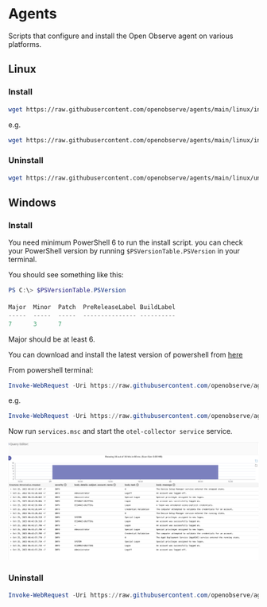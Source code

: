 # Agents

Scripts that configure and install the Open Observe agent on various platforms.

## Linux

### Install

```bash
wget https://raw.githubusercontent.com/openobserve/agents/main/linux/install.sh && chmod +x install.sh && sudo ./install.sh {URL} {authorization_token}
```

e.g.

```bash
wget https://raw.githubusercontent.com/openobserve/agents/main/linux/install.sh && chmod +x install.sh && sudo ./install.sh https://api.openobserve.com/api/your_org/ cm9vdEBleGFtcGxlLmNvbTpDb21wbGV4cGFzcyMxMjM=
```

### Uninstall

```bash
wget https://raw.githubusercontent.com/openobserve/agents/main/linux/uninstall.sh && chmod +x uninstall.sh && sudo ./uninstall.sh
```

## Windows

### Install

You need minimum PowerShell 6 to run the install script. you can check your PowerShell version by running `$PSVersionTable.PSVersion` in your terminal.

You should see something like this:

```powershell
PS C:\> $PSVersionTable.PSVersion

Major  Minor  Patch  PreReleaseLabel BuildLabel
-----  -----  -----  --------------- ----------
7      3      7
```

Major should be at least 6.

You can download and install the latest version of powershell from [here](https://learn.microsoft.com/en-us/powershell/scripting/install/installing-powershell-on-windows)

From powershell terminal:

```powershell
Invoke-WebRequest -Uri https://raw.githubusercontent.com/openobserve/agents/main/windows/install.ps1 -OutFile install.ps1 ; .\install.ps1 -URL <URL> -AUTH_KEY <Authorization_Key>
```

e.g.

```powershell
Invoke-WebRequest -Uri https://raw.githubusercontent.com/openobserve/agents/main/windows/install.ps1 -OutFile install.ps1 ; .\install.ps1 -URL http://localhost:5080/api/default -AUTH_KEY cm9vdEBowWjJSanhscWtSbVB5S0VE
```

Now run `services.msc` and start the `otel-collector service` service.

![Windows logs](screenshots/windows_logs.png)

### Uninstall

```powershell
Invoke-WebRequest -Uri https://raw.githubusercontent.com/openobserve/agents/main/windows/uninstall.ps1 -OutFile uninstall.ps1 ; .\uninstall.ps1
```

